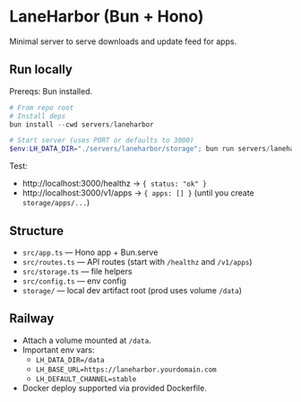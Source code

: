 # LaneHarbor (Bun + Hono)

Minimal server to serve downloads and update feed for apps.

## Run locally

Prereqs: Bun installed.

```powershell
# From repo root
# Install deps
bun install --cwd servers/laneharbor

# Start server (uses PORT or defaults to 3000)
$env:LH_DATA_DIR="./servers/laneharbor/storage"; bun run servers/laneharbor/src/app.ts
```

Test:
- http://localhost:3000/healthz -> `{ status: "ok" }`
- http://localhost:3000/v1/apps -> `{ apps: [] }` (until you create `storage/apps/...`)

## Structure
- `src/app.ts` — Hono app + Bun.serve
- `src/routes.ts` — API routes (start with `/healthz` and `/v1/apps`)
- `src/storage.ts` — file helpers
- `src/config.ts` — env config
- `storage/` — local dev artifact root (prod uses volume `/data`)

## Railway
- Attach a volume mounted at `/data`.
- Important env vars:
  - `LH_DATA_DIR=/data`
  - `LH_BASE_URL=https://laneharbor.yourdomain.com`
  - `LH_DEFAULT_CHANNEL=stable`
- Docker deploy supported via provided Dockerfile.
